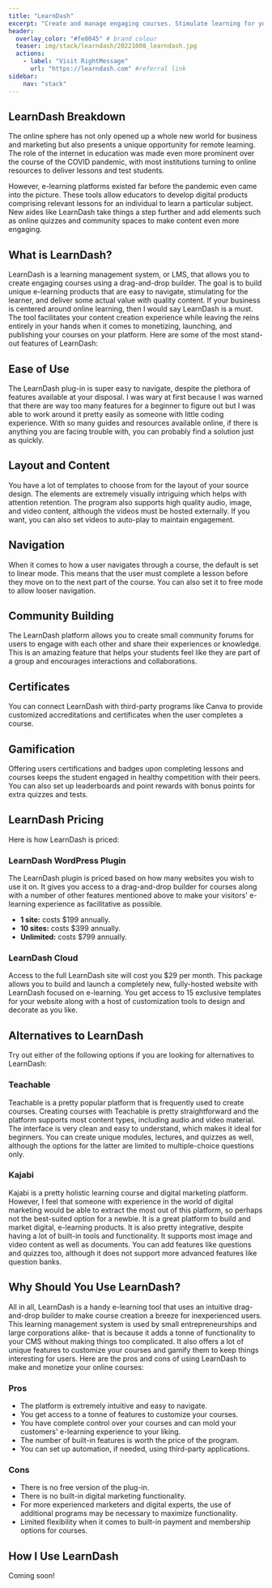 ```yaml
---
title: "LearnDash"
excerpt: "Create and manage engaging courses. Stimulate learning for your students!"
header:
  overlay_color: "#fe8045" # brand colour
  teaser: img/stack/learndash/20221008_learndash.jpg
  actions:
    - label: "Visit RightMessage"
      url: "https://learndash.com" #referral link
sidebar:
    nav: "stack"
---
```



## LearnDash Breakdown 

The online sphere has not only opened up a whole new world for business and marketing but also presents a unique opportunity for remote learning. The role of the internet in education was made even more prominent over the course of the COVID pandemic, with most institutions turning to online resources to deliver lessons and test students.

However, e-learning platforms existed far before the pandemic even came into the picture. These tools allow educators to develop digital products comprising relevant lessons for an individual to learn a particular subject. New aides like LearnDash take things a step further and add elements such as online quizzes and community spaces to make content even more engaging.

## What is LearnDash?

LearnDash is a learning management system, or LMS, that allows you to create engaging courses using a drag-and-drop builder. The goal is to build unique e-learning products that are easy to navigate, stimulating for the learner, and deliver some actual value with quality content. If your business is centered around online learning, then I would say LearnDash is a must. The tool facilitates your content creation experience while leaving the reins entirely in your hands when it comes to monetizing, launching, and publishing your courses on your platform. Here are some of the most stand-out features of LearnDash:

## Ease of Use

The LearnDash plug-in is super easy to navigate, despite the plethora of features available at your disposal. I was wary at first because I was warned that there are way too many features for a beginner to figure out but I was able to work around it pretty easily as someone with little coding experience. With so many guides and resources available online, if there is anything you are facing trouble with, you can probably find a solution just as quickly.

## Layout and Content

You have a lot of templates to choose from for the layout of your source design. The elements are extremely visually intriguing which helps with attention retention. The program also supports high quality audio, image, and video content, although the videos must be hosted externally. If you want, you can also set videos to auto-play to maintain engagement.

## Navigation

When it comes to how a user navigates through a course, the default is set to linear mode. This means that the user must complete a lesson before they move on to the next part of the course. You can also set it to free mode to allow looser navigation.

## Community Building

The LearnDash platform allows you to create small community forums for users to engage with each other and share their experiences or knowledge. This is an amazing feature that helps your students feel like they are part of a group and encourages interactions and collaborations.

## Certificates

You can connect LearnDash with third-party programs like Canva to provide customized accreditations and certificates when the user completes a course.

## Gamification

Offering users certifications and badges upon completing lessons and courses keeps the student engaged in healthy competition with their peers. You can also set up leaderboards and point rewards with bonus points for extra quizzes and tests.

## LearnDash Pricing

Here is how LearnDash is priced:

### LearnDash WordPress Plugin

The LearnDash plugin is priced based on how many websites you wish to use it on. It gives you access to a drag-and-drop builder for courses along with a number of other features mentioned above to make your visitors' e-learning experience as facilitative as possible.

- **1 site:** costs $199 annually.
- **10 sites:** costs $399 annually.
- **Unlimited:** costs $799 annually.

### LearnDash Cloud

Access to the full LearnDash site will cost you $29 per month. This package allows you to build and launch a completely new, fully-hosted website with LearnDash focused on e-learning. You get access to 15 exclusive templates for your website along with a host of customization tools to design and decorate as you like.

## Alternatives to LearnDash

Try out either of the following options if you are looking for alternatives to LearnDash:

### Teachable

Teachable is a pretty popular platform that is frequently used to create courses. Creating courses with Teachable is pretty straightforward and the platform supports most content types, including audio and video material. The interface is very clean and easy to understand, which makes it ideal for beginners. You can create unique modules, lectures, and quizzes as well, although the options for the latter are limited to multiple-choice questions only.

### Kajabi

Kajabi is a pretty holistic learning course and digital marketing platform. However, I feel that someone with experience in the world of digital marketing would be able to extract the most out of this platform, so perhaps not the best-suited option for a newbie. It is a great platform to build and market digital, e-learning products. It is also pretty integrative, despite having a lot of built-in tools and functionality. It supports most image and video content as well as documents. You can add features like questions and quizzes too, although it does not support more advanced features like question banks.

## Why Should You Use LearnDash?

All in all, LearnDash is a handy e-learning tool that uses an intuitive drag-and-drop builder to make course creation a breeze for inexperienced users. This learning management system is used by small entrepreneurships and large corporations alike- that is because it adds a tonne of functionality to your CMS without making things too complicated. It also offers a lot of unique features to customize your courses and gamify them to keep things interesting for users. Here are the pros and cons of using LearnDash to make and monetize your online courses:

### Pros

- The platform is extremely intuitive and easy to navigate.
- You get access to a tonne of features to customize your courses.
- You have complete control over your courses and can mold your customers' e-learning experience to your liking.
- The number of built-in features is worth the price of the program.
- You can set up automation, if needed, using third-party applications.

### Cons

- There is no free version of the plug-in.
- There is no built-in digital marketing functionality.
- For more experienced marketers and digital experts, the use of additional programs may be necessary to maximize functionality.
- Limited flexibility when it comes to built-in payment and membership options for courses.

## How I Use LearnDash

>
Coming soon!